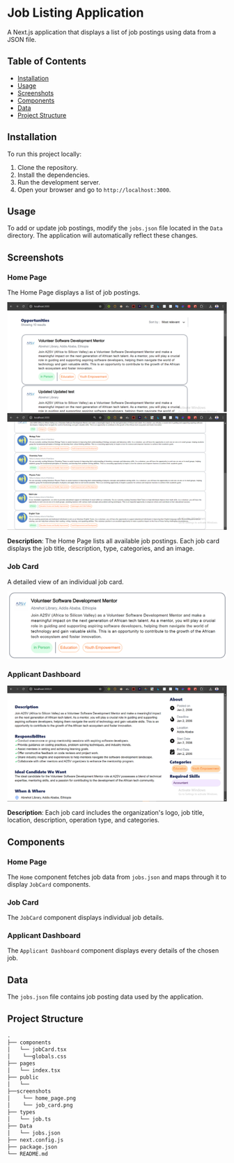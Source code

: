 # Job Listing Application

A Next.js application that displays a list of job postings using data from a JSON file.

## Table of Contents

- [Installation](#installation)
- [Usage](#usage)
- [Screenshots](#screenshots)
- [Components](#components)
- [Data](#data)
- [Project Structure](#project-structure)

## Installation

To run this project locally:

1. Clone the repository.
2. Install the dependencies.
3. Run the development server.
4. Open your browser and go to `http://localhost:3000`.

## Usage

To add or update job postings, modify the `jobs.json` file located in the `Data` directory. The application will automatically reflect these changes.

## Screenshots

### Home Page

The Home Page displays a list of job postings.

![Home Page](./screenshots/home_page.png)
![Home Page](./screenshots/home_page2.png)

**Description**: The Home Page lists all available job postings. Each job card displays the job title, description, type, categories, and an image.

### Job Card

A detailed view of an individual job card.

![Job Card](./screenshots/job_card.png)

### Applicant Dashboard

![Job Card](./screenshots/dash_board.png)

**Description**: Each job card includes the organization's logo, job title, location, description, operation type, and categories.

## Components

### Home Page

The `Home` component fetches job data from `jobs.json` and maps through it to display `JobCard` components.

### Job Card

The `JobCard` component displays individual job details.

### Applicant Dashboard

The `Applicant Dashboard` component displays every details of the chosen job.

## Data

The `jobs.json` file contains job posting data used by the application.

## Project Structure

```
.
├── components
│   └── jobCard.tsx
│    └──globals.css
├── pages
│   └── index.tsx
├── public
│   └── 
├──screenshots
│    └── home_page.png
│    └── job_card.png
├── types
│   └── job.ts
├── Data
│   └── jobs.json
├── next.config.js
├── package.json
└── README.md
```
